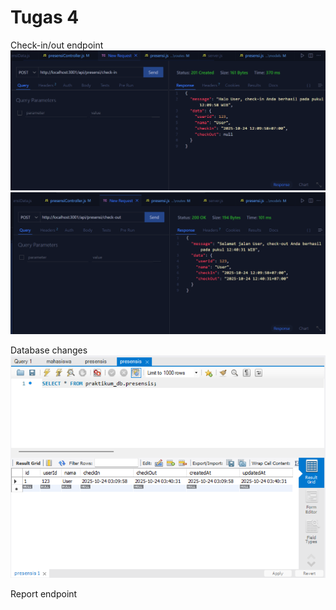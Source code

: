 # Tugas 4

Check-in/out endpoint
![Check-in](ss/Screenshot%202025-10-24%20121015.png)
![Check-out](ss/Screenshot%202025-10-24%20124109.png)

Database changes
![Screenshot-Database](ss/Screenshot%202025-10-24%20124115.png)

Report endpoint
